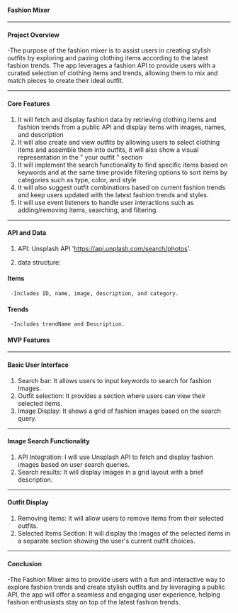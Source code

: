#### **Fashion Mixer**

---


#### **Project Overview**


-The purpose of the fashion mixer is to assist users in creating stylish outfits by exploring and pairing clothing items according to the latest fashion trends. The app leverages a fashion API to provide users with a curated selection
of clothing items and trends, allowing them to mix and match pieces to create their ideal outfit.

---


#### **Core Features**


1. It will fetch and display fashion data by retrieving clothing items and fashion trends from a public API and display items with images, names, and description
2. It will also create and view outfits by allowing users to select clothing items and assemble them into outfits, it will also show a visual representation in the " your outfit " section
3. It will implement the search functionality to find specific items based on keywords and at the same time provide filtering options to sort items by categories such as type, color, and style
4. It will also suggest outfit combinations based on current fashion trends and keep users updated with the latest fashion trends and styles.
5. It will use event listeners to handle user interactions such as adding/removing items, searching, and filtering.


---


#### **API and Data**
1. API: Unsplash API 'https://api.unplash.com/search/photos'.




2. data structure:
  #### **Items**
     -Includes ID, name, image, description, and category.

    

  #### **Trends**
     -Includes trendName and Description.

    


#### **MVP Features**

---

#### **Basic User Interface**

1. Search bar: It allows users to input keywords to search for fashion Images.
2. Outfit selection: It provides a section where users can view their selected items.
3. Image Display: It shows a grid of fashion images based on the search query.

---

#### **Image Search Functionality**


1. API Integration: I will use Unsplash API to fetch and display fashion images based on user search queries.
2. Search results: It will display images in a grid layout with a brief description.

---

#### **Outfit Display**


1. Removing Items: It will allow users to remove items from their selected outfits.
2. Selected Items Section: It will display the Images of the selected items in a separate section showing the user's current outfit choices.


---


#### **Conclusion**
-The Fashion Mixer aims to provide users with a fun and interactive way to explore fashion trends and create stylish outfits and by leveraging a public API, the app will offer a seamless and engaging user experience, helping fashion enthusiasts
stay on top of the latest fashion trends.

